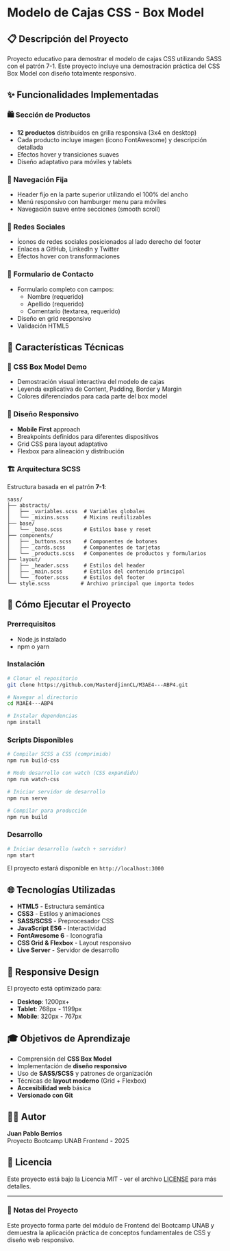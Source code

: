 # Modelo de Cajas CSS - Box Model

## 📋 Descripción del Proyecto

Proyecto educativo para demostrar el modelo de cajas CSS utilizando SASS con el patrón 7-1. Este proyecto incluye una demostración práctica del CSS Box Model con diseño totalmente responsivo.

## ✨ Funcionalidades Implementadas

### 🛍️ Sección de Productos
- **12 productos** distribuidos en grilla responsiva (3x4 en desktop)
- Cada producto incluye imagen (ícono FontAwesome) y descripción detallada
- Efectos hover y transiciones suaves
- Diseño adaptativo para móviles y tablets

### 🧭 Navegación Fija
- Header fijo en la parte superior utilizando el 100% del ancho
- Menú responsivo con hamburger menu para móviles
- Navegación suave entre secciones (smooth scroll)

### 📱 Redes Sociales
- Íconos de redes sociales posicionados al lado derecho del footer
- Enlaces a GitHub, LinkedIn y Twitter
- Efectos hover con transformaciones

### 📝 Formulario de Contacto
- Formulario completo con campos:
  - Nombre (requerido)
  - Apellido (requerido)  
  - Comentario (textarea, requerido)
- Diseño en grid responsivo
- Validación HTML5

## 🎯 Características Técnicas

### 📐 CSS Box Model Demo
- Demostración visual interactiva del modelo de cajas
- Leyenda explicativa de Content, Padding, Border y Margin
- Colores diferenciados para cada parte del box model

### 🎨 Diseño Responsivo
- **Mobile First** approach
- Breakpoints definidos para diferentes dispositivos
- Grid CSS para layout adaptativo
- Flexbox para alineación y distribución

### 🏗️ Arquitectura SCSS
Estructura basada en el patrón **7-1**:
```
sass/
├── abstracts/
│   ├── _variables.scss  # Variables globales
│   └── _mixins.scss     # Mixins reutilizables
├── base/
│   └── _base.scss       # Estilos base y reset
├── components/
│   ├── _buttons.scss    # Componentes de botones
│   ├── _cards.scss      # Componentes de tarjetas
│   └── _products.scss   # Componentes de productos y formularios
├── layout/
│   ├── _header.scss     # Estilos del header
│   ├── _main.scss       # Estilos del contenido principal
│   └── _footer.scss     # Estilos del footer
└── style.scss          # Archivo principal que importa todos
```

## 🚀 Cómo Ejecutar el Proyecto

### Prerrequisitos
- Node.js instalado
- npm o yarn

### Instalación
```bash
# Clonar el repositorio
git clone https://github.com/MasterdjinnCL/M3AE4---ABP4.git

# Navegar al directorio
cd M3AE4---ABP4

# Instalar dependencias
npm install
```

### Scripts Disponibles
```bash
# Compilar SCSS a CSS (comprimido)
npm run build-css

# Modo desarrollo con watch (CSS expandido)
npm run watch-css

# Iniciar servidor de desarrollo
npm run serve

# Compilar para producción
npm run build
```

### Desarrollo
```bash
# Iniciar desarrollo (watch + servidor)
npm start
```

El proyecto estará disponible en `http://localhost:3000`

## 🌐 Tecnologías Utilizadas

- **HTML5** - Estructura semántica
- **CSS3** - Estilos y animaciones
- **SASS/SCSS** - Preprocesador CSS
- **JavaScript ES6** - Interactividad
- **FontAwesome 6** - Iconografía
- **CSS Grid & Flexbox** - Layout responsivo
- **Live Server** - Servidor de desarrollo

## 📱 Responsive Design

El proyecto está optimizado para:
- **Desktop**: 1200px+
- **Tablet**: 768px - 1199px  
- **Mobile**: 320px - 767px

## 🎓 Objetivos de Aprendizaje

- Comprensión del **CSS Box Model**
- Implementación de **diseño responsivo**
- Uso de **SASS/SCSS** y patrones de organización
- Técnicas de **layout moderno** (Grid + Flexbox)
- **Accesibilidad web** básica
- **Versionado con Git**

## 👨‍💻 Autor

**Juan Pablo Berrios**  
Proyecto Bootcamp UNAB Frontend - 2025

## 📄 Licencia

Este proyecto está bajo la Licencia MIT - ver el archivo [LICENSE](LICENSE) para más detalles.

---

### 📝 Notas del Proyecto

Este proyecto forma parte del módulo de Frontend del Bootcamp UNAB y demuestra la aplicación práctica de conceptos fundamentales de CSS y diseño web responsivo.
